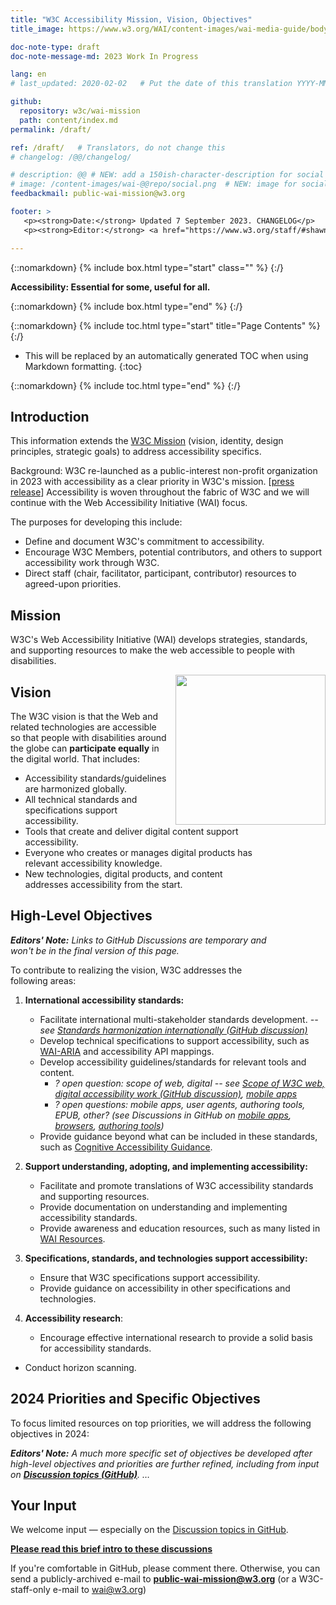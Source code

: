 ```yaml
---
title: "W3C Accessibility Mission, Vision, Objectives"
title_image: https://www.w3.org/WAI/content-images/wai-media-guide/body.svg

doc-note-type: draft
doc-note-message-md: 2023 Work In Progress

lang: en
# last_updated: 2020-02-02   # Put the date of this translation YYYY-MM-DD (with month in the middle)

github:
  repository: w3c/wai-mission
  path: content/index.md
permalink: /draft/

ref: /draft/   # Translators, do not change this
# changelog: /@@/changelog/

# description: @@ # NEW: add a 150ish-character-description for social media   # translate the description
# image: /content-images/wai-@@repo/social.png  # NEW: image for social media
feedbackmail: public-wai-mission@w3.org

footer: >
   <p><strong>Date:</strong> Updated 7 September 2023. CHANGELOG</p>
   <p><strong>Editor:</strong> <a href="https://www.w3.org/staff/#shawn">Shawn Lawton Henry</a>. Contributors: Kevin White, Ruoxi Ran, Daniel Montalvo, Michael Cooper, and many others.</p>

---
```


{::nomarkdown}
{% include box.html type="start" class="" %}
{:/}

**Accessibility: Essential for some, useful for all.**

{::nomarkdown}
{% include box.html type="end" %}
{:/}

{::nomarkdown}
{% include toc.html type="start" title="Page Contents" %}
{:/}

- This will be replaced by an automatically generated TOC when using Markdown formatting.
{:toc}

{::nomarkdown}
{% include toc.html type="end" %}
{:/}

## Introduction

This information extends the [W3C Mission](https://www.w3.org/mission/) (vision, identity, design principles, strategic goals) to address accessibility specifics.

Background: W3C re-launched as a public-interest non-profit organization in 2023 with accessibility as a clear priority in W3C's mission. [[press release](https://www.w3.org/press-releases/2023/w3c-le-launched/)] Accessibility is woven throughout the fabric of W3C and we will continue with the Web Accessibility Initiative (WAI) focus.

The purposes for developing this include:
* Define and document W3C's commitment to accessibility.
* Encourage W3C Members, potential contributors, and others to support accessibility work through W3C.
* Direct staff (chair, facilitator, participant, contributor) resources to agreed-upon priorities.

## Mission

W3C's Web Accessibility Initiative (WAI) develops strategies, standards, and supporting resources to make the web accessible to people with disabilities.

<img src="https://www.w3.org/WAI/content-images/wai-fundamentals-overview/still-dog-outside.png" alt="" style="float:right; margin-left:1em; width:240px; clear:both;" />
<div style="float:right; margin-left:1em; width:90px; clear:both;"><br><br>
<img src="https://www.w3.org/WAI/content-images/wai-fundamentals-overview/two-smiling.png" alt="" /><br><br>
<img src="https://www.w3.org/WAI/content-images/wai-fundamentals-overview/low-vision.png" alt="" /><br><br>
<img src="https://www.w3.org/WAI/content-images/wai-fundamentals-overview/older-user-laptop.png" alt="" /><br><br>
<img src="https://www.w3.org/WAI/content-images/wai-fundamentals-overview/sip-puff.png"  alt="" /><br><br>
<img src="https://www.w3.org/WAI/content-images/wai-fundamentals-overview/hearing-aid.png" alt="" /><br><br>
<img src="https://www.w3.org/WAI/content-images/wai-fundamentals-overview/low-vision-pizza.png" alt="" /><br><br>
<img src="https://www.w3.org/WAI/content-images/wai-fundamentals-overview/mobile-outside.png" alt="" />
</div>
<div style="float:right; margin-left:1em; width:77px; clear:both;"><br><br>
<img src="https://www.w3.org/WAI/content-images/wai-media-guide/ear.svg" alt="" /><br><br> 
<img src="https://www.w3.org/WAI/content-images/wai-media-guide/eye.svg" alt="" /><br><br>
<img src="https://www.w3.org/WAI/content-images/wai-media-guide/brain.svg" alt="" /><br><br>
<img src="https://www.w3.org/WAI/content-images/wai-media-guide/hand.svg" alt="" /><br><br>
<img src="https://www.w3.org/WAI/content-images/wai-media-guide/speech.svg" alt="" />
</div>

## Vision

The W3C vision is that the Web and related technologies are accessible so that people with disabilities around the globe can **participate equally** in the digital world. That includes:
* Accessibility standards/guidelines are harmonized globally.
* All technical standards and specifications support accessibility.
* Tools that create and deliver digital content support accessibility.
* Everyone who creates or manages digital products has relevant accessibility knowledge.
* New technologies, digital products, and content addresses accessibility from the start.

## High-Level Objectives

_**Editors' Note:** Links to GitHub Discussions are temporary and won't be in the final version of this page._

To contribute to realizing the vision, W3C addresses the following areas:

1. **International accessibility standards:**
   - Facilitate international multi-stakeholder standards development. _-- see [Standards harmonization internationally (GitHub discussion)](https://github.com/w3c/wai-mission/discussions/16)_
   - Develop technical specifications to support accessibility, such as [WAI-ARIA](https://www.w3.org/WAI/standards-guidelines/aria/) and accessibility API mappings.
   - Develop accessibility guidelines/standards for relevant tools and content.
      - _? open question: scope of web, digital -- see [Scope of W3C web, digital accessibility work (GitHub discussion)](https://github.com/w3c/wai-mission/discussions/4),  [mobile apps](https://github.com/w3c/wai-mission/discussions/7)_
      - _? open questions: mobile apps, user agents, authoring tools, EPUB, other? (see Discussions in GitHub on [mobile apps](https://github.com/w3c/wai-mission/discussions/7),  [browsers](https://github.com/w3c/wai-mission/discussions/5),  [authoring tools](https://github.com/w3c/wai-mission/discussions/6))_
   - Provide guidance beyond what can be included in these standards, such as [Cognitive Accessibility Guidance](https://www.w3.org/WAI/WCAG2/supplemental/#cognitiveaccessibilityguidance).

2. **Support understanding, adopting, and implementing accessibility:**
   - Facilitate and promote translations of W3C accessibility standards and supporting resources.
   - Provide documentation on understanding and implementing accessibility standards<!-- (e.g., [WCAG Techniques](https://www.w3.org/WAI/WCAG22/Techniques/about), [ARIA Authoring Practices Guide](https://www.w3.org/WAI/ARIA/apg/), [Making Audio and Video Media Accessible](https://www.w3.org/WAI/media/av/), [Tutorials](https://www.w3.org/WAI/tutorials/)) -->.
   - Provide awareness and education resources, such as many listed in [WAI Resources](https://www.w3.org/WAI/resources/).
<!--   - Maintain updated [Digital Accessibility Foundations](https://www.w3.org/WAI/courses/foundations-course/) / Introduction to Web Accessibility course. -->

3. **Specifications, standards, and technologies support accessibility:**
   - Ensure that W3C specifications support accessibility.
   - Provide guidance on accessibility in other specifications and technologies.

4. **Accessibility research**:
   - Encourage effective international research to provide a solid basis for accessibility standards.
<!--   - Analyze research findings to inform accessibility standards (for example, [Digital Accessibility User Requirements](https://www.w3.org/WAI/research/user-requirements/)). -->
   - Conduct horizon scanning.

## 2024 Priorities and Specific Objectives

To focus limited resources on top priorities, we will address the following objectives in 2024:

_**Editors' Note:** A much more specific set of objectives be developed after high-level objectives and priorities are further refined, including from input on **[Discussion topics (GitHub)](https://github.com/w3c/wai-mission/discussions)**. …_


## Your Input

We welcome input &mdash; especially on the [Discussion topics in GitHub](https://github.com/w3c/wai-mission/discussions).

**[Please read this brief intro to these discussions](https://github.com/w3c/wai-mission/discussions/2)**

If you're comfortable in GitHub, please comment there. Otherwise, you can send a publicly-archived e-mail to **public-wai-mission@w3.org** (or a W3C-staff-only e-mail to wai@w3.org)

<img src="https://www.w3.org/WAI/content-images/wai-fundamentals-overview/banner-with-blur.png" alt="" />
